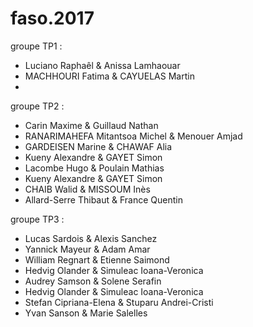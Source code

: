 # faso.2017

groupe TP1 : 
- Luciano Raphaêl & Anissa Lamhaouar
- MACHHOURI Fatima & CAYUELAS Martin
-

groupe TP2 :
- Carin Maxime & Guillaud Nathan
- RANARIMAHEFA Mitantsoa Michel & Menouer Amjad
- GARDEISEN Marine & CHAWAF Alia 
- Kueny Alexandre & GAYET Simon
- Lacombe Hugo & Poulain Mathias 
- Kueny Alexandre & GAYET Simon 
- CHAIB Walid & MISSOUM Inès
- Allard-Serre Thibaut & France Quentin

groupe TP3 :
- Lucas Sardois & Alexis Sanchez
- Yannick Mayeur & Adam Amar
- William Regnart & Etienne Saimond
- Hedvig Olander & Simuleac Ioana-Veronica
- Audrey Samson & Solene Serafin
- Hedvig Olander & Simuleac Ioana-Veronica
- Stefan Cipriana-Elena & Stuparu Andrei-Cristi
- Yvan Sanson & Marie Salelles
